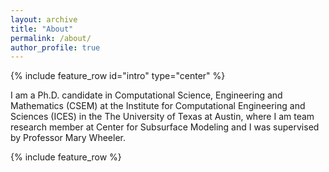 ```yaml
---
layout: archive
title: "About"
permalink: /about/
author_profile: true
---
```


{% include feature_row id="intro" type="center" %}

I am a Ph.D. candidate in Computational Science, Engineering and Mathematics (CSEM) at 
the Institute for Computational Engineering and Sciences (ICES) in the The University of Texas at Austin, 
where I am team research member at Center for Subsurface Modeling and I was supervised by Professor Mary Wheeler.

{% include feature_row %}